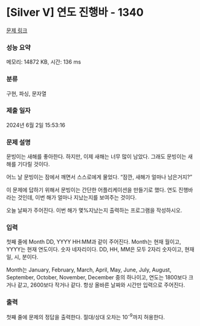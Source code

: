 # [Silver V] 연도 진행바 - 1340 

[문제 링크](https://www.acmicpc.net/problem/1340) 

### 성능 요약

메모리: 14872 KB, 시간: 136 ms

### 분류

구현, 파싱, 문자열

### 제출 일자

2024년 6월 2일 15:53:16

### 문제 설명

<p>문빙이는 새해를 좋아한다. 하지만, 이제 새해는 너무 많이 남았다. 그래도 문빙이는 새해를 기다릴 것이다.</p>

<p>어느 날 문빙이는 잠에서 깨면서 스스로에게 물었다. “잠깐, 새해가 얼마나 남은거지?”</p>

<p>이 문제에 답하기 위해서 문빙이는 간단한 어플리케이션을 만들기로 했다. 연도 진행바라는 것인데, 이번 해가 얼마나 지났는지를 보여주는 것이다.</p>

<p>오늘 날짜가 주어진다. 이번 해가 몇%지났는지 출력하는 프로그램을 작성하시오.</p>

### 입력 

 <p>첫째 줄에 Month DD, YYYY HH:MM과 같이 주어진다. Month는 현재 월이고, YYYY는 현재 연도이다. 숫자 네자리이다. DD, HH, MM은 모두 2자리 숫자이고, 현재 일, 시, 분이다.</p>

<p>Month는 January, February, March, April, May, June, July, August, September, October, November, December 중의 하나이고, 연도는 1800보다 크거나 같고, 2600보다 작거나 같다. 항상 올바른 날짜와 시간만 입력으로 주어진다.</p>

### 출력 

 <p>첫째 줄에 문제의 정답을 출력한다. 절대/상대 오차는 10<sup>-9</sup>까지 허용한다.</p>

